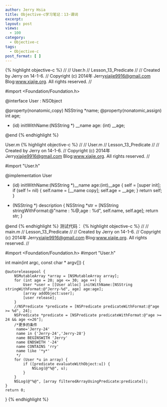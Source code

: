 ```yaml
---
author: Jerry Hsia
title: Objective-c学习笔记：13-谓词
excerpt:
layout: post
views:
  - 100
category:
  - Objective-c
tags:
  - Objective-c
post_format: [ ]
---
```

{% highlight objective-c %}
//
//  User.h
//  Lesson_13_Predicate
//
//  Created by Jerry on 14-1-6.
//  Copyright (c) 2014年 Jerry<xiajie9916@gmail.com> Blog:www.xiajie.org. All rights reserved.
//

#import <Foundation/Foundation.h>

@interface User : NSObject

@property(nonatomic,copy) NSString *name;
@property(nonatomic,assign) int age;

- (id) initWithName:(NSString *) __name age: (int) __age;

@end
{% endhighlight %}

User.m
{% highlight objective-c %}
//
//  User.m
//  Lesson_13_Predicate
//
//  Created by Jerry on 14-1-6.
//  Copyright (c) 2014年 Jerry<xiajie9916@gmail.com> Blog:www.xiajie.org. All rights reserved.
//

#import "User.h"

@implementation User

- (id) initWithName:(NSString *)__name age:(int)__age {
    self = [super init];
    if (self != nil) {
        self.name = [__name copy];
        self.age = __age;
    }
    return self;
}

- (NSString *) description {
    NSString *str = [NSString stringWithFormat:@"name : %@,age : %d", self.name, self.age];
    return str;
}

@end
{% endhighlight %}
测试代码：
{% highlight objective-c %}
//
//  main.m
//  Lesson_13_Predicate
//
//  Created by Jerry on 14-1-6.
//  Copyright (c) 2014年 Jerry<xiajie9916@gmail.com> Blog:www.xiajie.org. All rights reserved.
//

#import <Foundation/Foundation.h>
#import "User.h"

int main(int argc, const char * argv[])
{

    @autoreleasepool {
        NSMutableArray *array = [NSMutableArray array];
        for (int age = 20; age <= 30; age ++) {
            User *user = [[User alloc] initWithName:[NSString stringWithFormat:@"Jerry-%d", age] age:age];
            [array addObject:user];
            [user release];
        }
        //NSPredicate *predicate = [NSPredicate predicateWithFormat:@"age >= %d", 24];
        NSPredicate *predicate = [NSPredicate predicateWithFormat:@"age >= 24 && age <=26"];
        /*更多的条件
         name='Jerry-24'
         name in {'Jerry-24','Jerry-28'}
         name BEGINSWITH 'Jerry'
         name ENDSWITH '-24'
         name CONTAINS 'rry'
         name like '*y*'
         */
        for (User *u in array) {
            if ([predicate evaluateWithObject:u]) {
                NSLog(@"%@", u);
            }
        }
        NSLog(@"%@", [array filteredArrayUsingPredicate:predicate]);
    }
    return 0;
}
{% endhighlight %}
